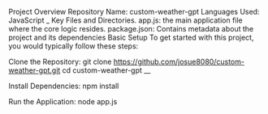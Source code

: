Project Overview
Repository Name: custom-weather-gpt
Languages Used: JavaScript
_
Key Files and Directories.
app.js: the main application file where the core logic resides.
package.json: Contains metadata about the project and its dependencies
Basic Setup
To get started with this project, you would typically follow these steps:
 
Clone the Repository:
git clone https://github.com/josue8080/custom-weather-gpt.git
cd custom-weather-gpt
__

Install Dependencies:
npm install

Run the Application:
node app.js


